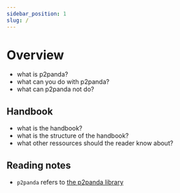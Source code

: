 ```yaml
---
sidebar_position: 1
slug: /
---
```


# Overview

- what is p2panda?
- what can you do with p2panda?
- what can p2panda not do?

## Handbook

- what is the handbook?
- what is the structure of the handbook?
- what other ressources should the reader know about?

## Reading notes

- `p2panda` refers to [the p2panda library](https://github.com/p2panda/p2panda)
